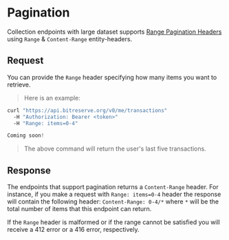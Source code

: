 # Pagination

 Collection endpoints with large dataset supports [Range Pagination Headers](http://www.w3.org/Protocols/rfc2616/rfc2616-sec14.html) using `Range` & `Content-Range` entity-headers.

## Request

You can provide the `Range` header specifying how many items you want to retrieve.

> Here is an example:

```bash
curl "https://api.bitreserve.org/v0/me/transactions"
  -H "Authorization: Bearer <token>"
  -H "Range: items=0-4"
```
```php
Coming soon!
```

> The above command will return the user's last five transactions.

## Response

The endpoints that support pagination returns a `Content-Range` header. For instance, if you make a request with `Range: items=0-4` header the response will contain the following header: `Content-Range: 0-4/*` where `*` will be the total number of items that this endpoint can return.

If the `Range` header is malformed or if the range cannot be satisfied you will receive a 412 error or a 416 error, respectively.
